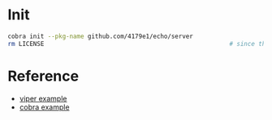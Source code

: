 
# Init

```bash
cobra init --pkg-name github.com/4179e1/echo/server
rm LICENSE                                                   # since this is a sub-package
```

# Reference

- [viper example](https://github.com/4179e1/misc/tree/master/go/src/viper)
- [cobra example](https://github.com/4179e1/misc/tree/master/go/src/mycurl)